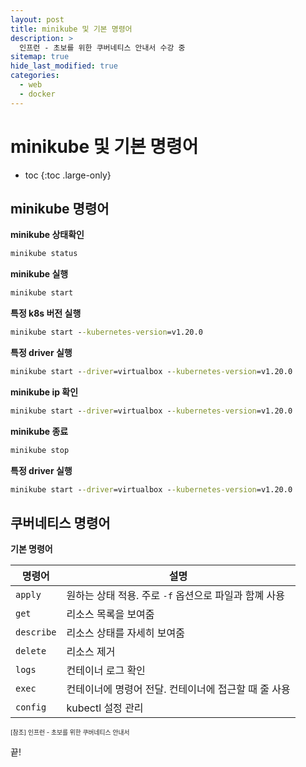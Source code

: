 ```yaml
---
layout: post
title: minikube 및 기본 명령어
description: >
  인프런 - 초보를 위한 쿠버네티스 안내서 수강 중
sitemap: true
hide_last_modified: true
categories:
  - web
  - docker
---
```


# minikube 및 기본 명령어

* toc
{:toc .large-only}

## minikube 명령어

__minikube 상태확인__

```cmd
minikube status
```

__minikube 실행__

```cmd
minikube start
```

__특정 k8s 버전 실행__

```cmd
minikube start --kubernetes-version=v1.20.0
```

__특정 driver 실행__

```cmd
minikube start --driver=virtualbox --kubernetes-version=v1.20.0
```

__minikube ip 확인__

```cmd
minikube start --driver=virtualbox --kubernetes-version=v1.20.0
```

__minikube 종료__

```cmd
minikube stop
```

__특정 driver 실행__

```cmd
minikube start --driver=virtualbox --kubernetes-version=v1.20.0
```

## 쿠버네티스 명령어

**기본 명령어**

| 명령어 | 설명 |
| --- | --- |
| `apply` | 원하는 상태 적용. 주로 `-f` 옵션으로 파일과 함꼐 사용 |
| `get` | 리소스 목록을 보여줌 |
| `describe` | 리소스 상태를 자세히 보여줌 |
| `delete` | 리소스 제거 |
| `logs` | 컨테이너 로그 확인 |
| `exec` | 컨테이너에 명령어 전달. 컨테이너에 접근할 때 줄 사용 |
| `config` | kubectl 설정 관리 |


<span style="font-size:70%">[참조] 인프런 - 초보를 위한 쿠버네티스 안내서

끝!

